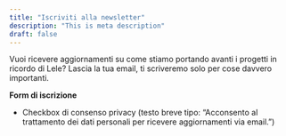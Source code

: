 ```yaml
---
title: "Iscriviti alla newsletter"
description: "This is meta description"
draft: false
---
```


Vuoi ricevere aggiornamenti su come stiamo portando avanti i progetti in ricordo di Lele? Lascia la tua email, ti scriveremo solo per cose davvero importanti. 

**Form di iscrizione**

- Checkbox di consenso privacy (testo breve tipo: “Acconsento al trattamento dei dati personali per ricevere aggiornamenti via email.”)
